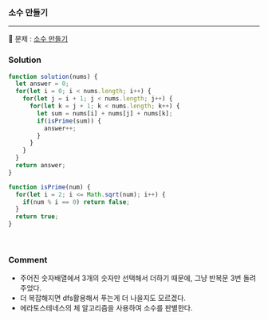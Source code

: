### 소수 만들기

---

📕 문제 :
[소수 만들기](https://programmers.co.kr/learn/courses/30/lessons/12977)

### Solution

```javascript
function solution(nums) {
  let answer = 0;
  for(let i = 0; i < nums.length; i++) {
    for(let j = i + 1; j < nums.length; j++) {
      for(let k = j + 1; k < nums.length; k++) {
        let sum = nums[i] + nums[j] + nums[k];
        if(isPrime(sum)) {
          answer++;
        }
      }
    }
  }
  return answer;
}

function isPrime(num) {
  for(let i = 2; i <= Math.sqrt(num); i++) {
    if(num % i == 0) return false;
  }
  return true;
}
```

<br />

### Comment
* 주어진 숫자배열에서 3개의 숫자만 선택해서 더하기 때문에, 그냥 반복문 3번 돌려주었다.
* 더 복잡해지면 dfs활용해서 푸는게 더 나을지도 모르겠다.
* 에라토스테네스의 체 알고리즘을 사용하여 소수를 판별한다. 
